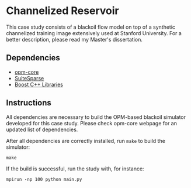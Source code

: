Channelized Reservoir
=====================

This case study consists of a blackoil flow model on top of a synthetic
channelized training image extensively used at Stanford University. For
a better description, please read my Master's dissertation.

Dependencies
------------

* [opm-core](https://github.com/OPM/opm-core)
* [SuiteSparse](http://www.cise.ufl.edu/research/sparse/SuiteSparse)
* [Boost C++ Libraries](http://www.boost.org)

Instructions
------------

All dependencies are necessary to build the OPM-based blackoil simulator developed
for this case study. Please check opm-core webpage for an updated list of dependencies.

After all dependencies are correctly installed, run `make` to build the simulator:

```
make
```

If the build is successful, run the study with, for instance:

```
mpirun -np 100 python main.py
```
